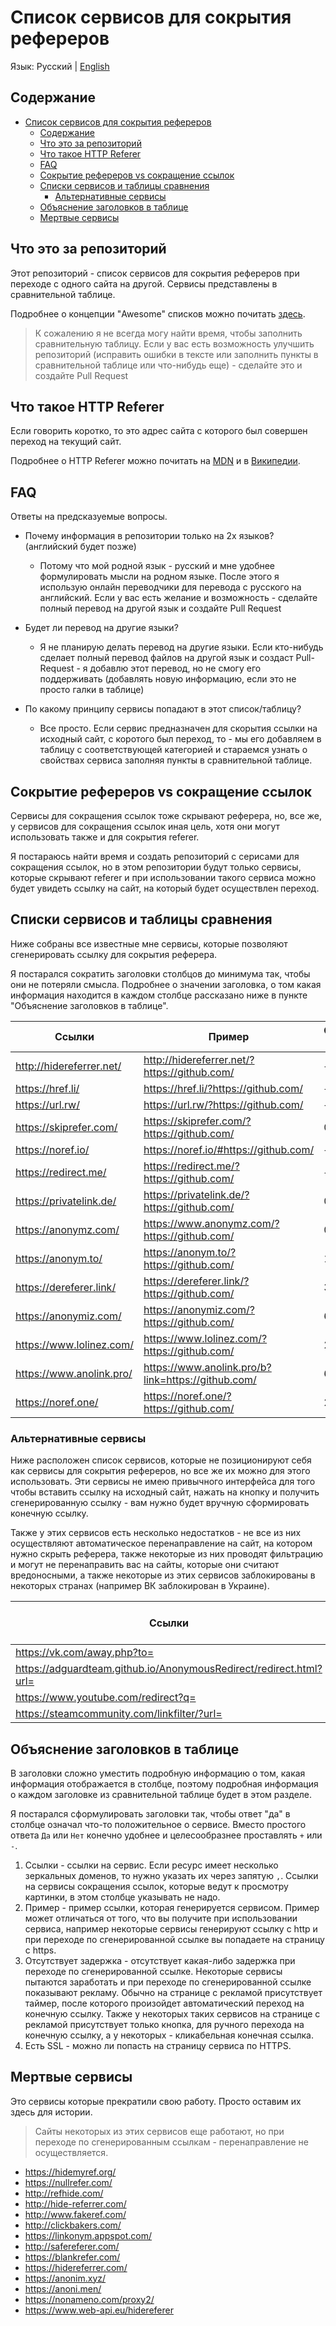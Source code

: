 # Список сервисов для сокрытия рефереров

Язык: Русский | [English](README.md)

## Содержание

- [Список сервисов для сокрытия рефереров](#список-сервисов-для-сокрытия-рефереров)
  - [Содержание](#содержание)
  - [Что это за репозиторий](#что-это-за-репозиторий)
  - [Что такое HTTP Referer](#что-такое-http-referer)
  - [FAQ](#faq)
  - [Сокрытие рефереров vs сокращение ссылок](#сокрытие-рефереров-vs-сокращение-ссылок)
  - [Списки сервисов и таблицы сравнения](#списки-сервисов-и-таблицы-сравнения)
    - [Альтернативные сервисы](#альтернативные-сервисы)
  - [Объяснение заголовков в таблице](#объяснение-заголовков-в-таблице)
  - [Мертвые сервисы](#мертвые-сервисы)

## Что это за репозиторий

Этот репозиторий - список сервисов для сокрытия рефереров при переходе с одного сайта на другой. Сервисы представлены в сравнительной таблице.

Подробнее о концепции "Awesome" списков можно почитать [здесь](https://github.com/sindresorhus/awesome/blob/master/awesome.md).

> К сожалению я не всегда могу найти время, чтобы заполнить сравнительную таблицу. Если у вас есть возможность улучшить репозиторий (исправить ошибки в тексте или заполнить пункты в сравнительной таблице или что-нибудь еще) - сделайте это и создайте Pull Request


## Что такое HTTP Referer

Если говорить коротко, то это адрес сайта с которого был совершен переход на текущий сайт.

Подробнее о HTTP Referer можно почитать на [MDN](https://developer.mozilla.org/ru/docs/Web/HTTP/Headers/Referer) и в [Википедии](https://ru.wikipedia.org/wiki/HTTP_referer).

## FAQ

Ответы на предсказуемые вопросы.

- Почему информация в репозитории только на 2х языков? (английский будет позже)
  - Потому что мой родной язык - русский и мне удобнее формулировать мысли на родном языке. После этого я использую онлайн переводчики для перевода с русского на английский. Если у вас есть желание и возможность - сделайте полный перевод на другой язык и создайте Pull Request

- Будет ли перевод на другие языки?
  - Я не планирую делать перевод на другие языки. Если кто-нибудь сделает полный перевод файлов на другой язык и создаст Pull-Request - я добавлю этот перевод, но не смогу его поддерживать (добавлять новую информацию, если это не просто галки в таблице)

- По какому принципу сервисы попадают в этот список/таблицу?
  - Все просто. Если сервис предназначен для скорытия ссылки на исходный сайт, с коротого был переход, то - мы его добавляем в таблицу с соответствующей категорией и стараемся узнать о свойствах сервиса заполняя пункты в сравнительной таблице.

## Сокрытие рефереров vs сокращение ссылок

Сервисы для сокращения ссылок тоже скрывают реферера, но, все же, у сервисов для сокращения ссылок иная цель, хотя они могут использовать также и для сокрытия referer.

Я постараюсь найти время и создать репозиторий с серисами для сокращения ссылок, но в этом репозитории будут только сервисы, которые скрывают referer и при использовании такого сервиса можно будет увидеть ссылку на сайт, на который будет осуществлен переход.

## Списки сервисов и таблицы сравнения

Ниже собраны все известные мне сервисы, которые позволяют сгенерировать ссылку для сокрытия реферера.

Я постарался сократить заголовки столбцов до минимума так, чтобы они не потеряли смысла. Подробнее о значении заголовка, о том какая информация находится в каждом столбце рассказано ниже в пункте "Объяснение заголовков в таблице".

Ссылки | Пример | Отсутствует задержка | Есть SSL
--- | --- | --- | ---
http://hidereferrer.net/ | http://hidereferrer.net/?https://github.com/ | + | -
https://href.li/ | https://href.li/?https://github.com/ | + | +
https://url.rw/ | https://url.rw/?https://github.com/ | + | +
https://skiprefer.com/ | https://skiprefer.com/?https://github.com/ | 0.2s | +
https://noref.io/ | https://noref.io/#https://github.com/ | + | +
https://redirect.me/ | https://redirect.me/?https://github.com/ | + | +
https://privatelink.de/ | https://privatelink.de/?https://github.com/ | 0.2s | +
https://anonymz.com/ | https://www.anonymz.com/?https://github.com/ | 0.5s | +
https://anonym.to/ | https://anonym.to/?https://github.com/ | 1s | +
https://dereferer.link/ | https://dereferer.link/?https://github.com/ | 3s | +
https://anonymiz.com/ | https://anonymiz.com/?https://github.com/ | 6s | +
https://www.lolinez.com/ | https://www.lolinez.com/?https://github.com/ | 20s | +
https://www.anolink.pro/ | https://www.anolink.pro/b?link=https://github.com/ | 60s | +
https://noref.one/ | https://noref.one/?https://github.com/ | 20s | + 

### Альтернативные сервисы

Ниже расположен список сервисов, которые не позиционируют себя как сервисы для сокрытия рефереров, но все же их можно для этого использовать. Эти сервисы не имею привычного интерфейса для того чтобы вставить ссылку на исходный сайт, нажать на кнопку и получить сгенерированную ссылку - вам нужно будет вручную сформировать конечную ссылку.

Также у этих сервисов есть несколько недостатков - не все из них осуществляют автоматическое перенаправление на сайт, на котором нужно скрыть реферера, также некоторые из них проводят фильтрацию и могут не перенаправить вас на сайты, которые они считают вредоносными, а также некоторые из этих сервисов заблокированы в некоторых странах (например ВК заблокирован в Украине).

Ссылки | Пример | Не нужно подтверждение | Нет фильтра сайтов
--- | --- | --- | ---
https://vk.com/away.php?to= | https://vk.com/away.php?to=https://github.com/ | + | -
https://adguardteam.github.io/AnonymousRedirect/redirect.html?url= | https://adguardteam.github.io/AnonymousRedirect/redirect.html?url=https://github.com/ | - | ?
https://www.youtube.com/redirect?q= | https://www.youtube.com/redirect?q=https://github.com | - | ?
https://steamcommunity.com/linkfilter/?url= | https://steamcommunity.com/linkfilter/?url=https://github.com | - | ?

## Объяснение заголовков в таблице

В заголовки сложно уместить подробную информацию о том, какая информация отображается в столбце, поэтому подробная информация о каждом заголовке из сравнительной таблице будет в этом разделе.

Я постарался сформулировать заголовки так, чтобы ответ "да" в столбце означал что-то положительное о сервисе. Вместо простого ответа `Да` или `Нет` конечно удобнее и целесообразнее проставлять `+` или `-`.

1. Ссылки - ссылки на сервис. Если ресурс имеет несколько зеркальных доменов, то нужно указать их через запятую `,`. Ссылки на сервисы сокращения ссылок, которые ведут к просмотру картинки, в этом столбце указывать не надо.
2. Пример - пример ссылки, которая генерируется сервисом. Пример может отличаться от того, что вы получите при использовании сервиса, например некоторые сервисы генерируют ссылку с http и при переходе по сгенерированной ссылке вы попадаете на страницу с https.
3. Отсутствует задержка	- отсутствует какая-либо задержка при переходе по сгенерированной ссылке. Некоторые сервисы пытаются заработать и при переходе по сгенерированной ссылке показывают рекламу. Обычно на странице с рекламой присутствует таймер, после которого произойдет автоматический переход на конечную ссылку. Также у некоторых таких сервисов на странице с рекламой присутствует только кнопка, для ручного перехода на конечную ссылку, а у некоторых - кликабельная конечная ссылка.
4. Есть SSL - можно ли попасть на страницу сервиса по HTTPS.

## Мертвые сервисы

Это сервисы которые прекратили свою работу. Просто оставим их здесь для истории.

> Сайты некоторых из этих сервисов еще работают, но при переходе по сгенерированным ссылкам - перенаправление не осуществляется.

- https://hidemyref.org/
- https://nullrefer.com/
- http://refhide.com/
- http://hide-referrer.com/
- http://www.fakeref.com/
- http://clickbakers.com/
- https://linkonym.appspot.com/
- http://safereferer.com/
- https://blankrefer.com/
- https://hidereferrer.com/
- https://anonim.xyz/
- https://anoni.men/
- https://nonameno.com/proxy2/
- https://www.web-api.eu/hidereferer

